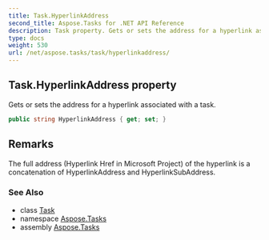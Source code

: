 ```yaml
---
title: Task.HyperlinkAddress
second_title: Aspose.Tasks for .NET API Reference
description: Task property. Gets or sets the address for a hyperlink associated with a task
type: docs
weight: 530
url: /net/aspose.tasks/task/hyperlinkaddress/
---
```

## Task.HyperlinkAddress property

Gets or sets the address for a hyperlink associated with a task.

```csharp
public string HyperlinkAddress { get; set; }
```

## Remarks

The full address (Hyperlink Href in Microsoft Project) of the hyperlink is a concatenation of HyperlinkAddress and HyperlinkSubAddress.

### See Also

* class [Task](../)
* namespace [Aspose.Tasks](../../task/)
* assembly [Aspose.Tasks](../../../)


